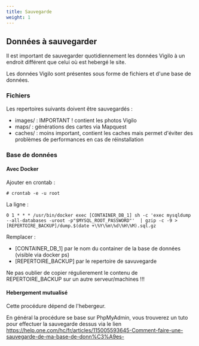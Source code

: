 ```yaml
---
title: Sauvegarde
weight: 1
---
```


## Données à sauvegarder

Il est important de sauvegarder quotidiennement les données Vigilo à un endroit différent que celui où est hebergé le site.

Les données Vigilo sont présentes sous forme de fichiers et d'une base de données.

### Fichiers

Les repertoires suivants doivent être sauvegardés :

* images/ : IMPORTANT ! contient les photos Vigilo
* maps/ : générations des cartes via Mapquest
* caches/ : moins important, contient les caches mais permet d'éviter des problèmes de performances en cas de réinstallation

### Base de données

#### Avec Docker

Ajouter en crontab :

```
# crontab -e -u root
```

La ligne :

```
0 1 * * * /usr/bin/docker exec [CONTAINER_DB_1] sh -c 'exec mysqldump --all-databases -uroot -p"$MYSQL_ROOT_PASSWORD"'  | gzip -c -9 > [REPERTOIRE_BACKUP]/dump.$(date +\%Y\%m\%d\%H\%M).sql.gz
```

Remplacer :

* [CONTAINER_DB_1] par le nom du container de la base de données (visible via docker ps)
* [REPERTOIRE_BACKUP] par le repertoire de savuvegarde

Ne pas oublier de copier régulierement le contenu de REPERTOIRE_BACKUP sur un autre serveur/machines !!!

#### Hebergement mutualisé

Cette procédure dépend de l'hebergeur.

En général la procédure se base sur PhpMyAdmin, vous trouverez un tuto pour effectuer la sauvegarde dessus via le lien https://help.one.com/hc/fr/articles/115005593645-Comment-faire-une-sauvegarde-de-ma-base-de-donn%C3%A9es-

